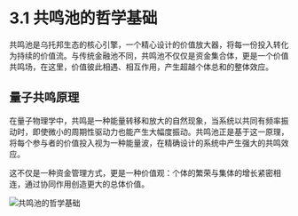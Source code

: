 # 3.1 共鸣池的哲学基础

共鸣池是乌托邦生态的核心引擎，一个精心设计的价值放大器，将每一份投入转化为持续的价值流。与传统金融池不同，共鸣池不仅仅是资金集合体，更是一个价值共鸣场，在这里，价值彼此相遇、相互作用，产生超越个体总和的整体效应。

## 量子共鸣原理

在量子物理学中，共鸣是一种能量转移和放大的自然现象，当系统以共同有频率振动时，即使微小的周期性驱动力也能产生大幅度振动。共鸣池正是基于这一原理，将每个参与者的价值投入视为一种能量波，在精确设计的系统中产生强大的共鸣效应。

这不仅是一种资金管理方式，更是一种价值观：个体的繁荣与集体的增长紧密相连，通过协同作用创造更大的总体价值。

![共鸣池的哲学基础](/images/图1.svg)
